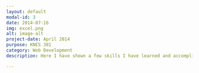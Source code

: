 ```yaml
---
layout: default
modal-id: 3
date: 2014-07-16
img: excel.png
alt: image-alt
project-date: April 2014
purpose: KNES 381
category: Web Development
description: Here I have shown a few skills I have learned and accomplished on excel. This is including creating 2 subplots from a data set, creating a histogram and creating equations to calculate data for different subjects.  <img src="img/portfolio/excelscreenshot.png" alt="Excel" width="50%"> <a href="https://uofc-my.sharepoint.com/:x:/r/personal/liana_fillo_ucalgary_ca/Documents/ExcelAssignment.xlsx?d=w2273001bf7564479bca892038e168187&csf=1&web=1&e=2sEMW1"> Click here to access the spreadsheet </a>

---
```

